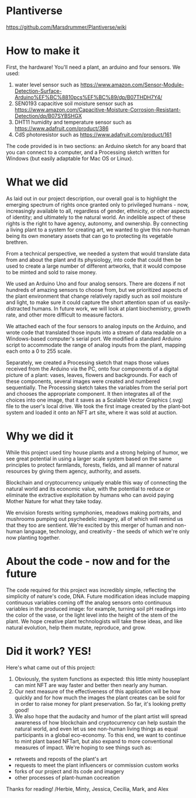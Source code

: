 # Plantiverse

https://github.com/Marsdrummer/Plantiverse/wiki

# How to make it
First, the hardware! You'll need a plant, an arduino and four sensors. We used:

1. water level sensor such as https://www.amazon.com/Sensor-Module-Detection-Surface-Arduino%EF%BC%8810pcs%EF%BC%89/dp/B07THDH7Y4/
2. SEN0193 capacitive soil moisture sensor such as https://www.amazon.com/Capacitive-Moisture-Corrosion-Resistant-Detection/dp/B07SYBSHGX
3. DHT11 humidity and temperature sensor such as https://www.adafruit.com/product/386
4. CdS photoresistor such as https://www.adafruit.com/product/161

The code provided is in two sections: an Arduino sketch for any board that you can connect to a computer, and a Processing sketch written for Windows (but easily adaptable for Mac OS or Linux).

# What we did
As laid out in our project description, our overall goal is to highlight the emerging spectrum of rights once granted only to privileged humans - now, increasingly available to all, regardless of gender, ethnicity, or other aspects of identity; and ultimately to the natural world. An indelible aspect of these rights is the right to have agency, autonomy, and ownership. By connecting a living plant to a system for creating art, we wanted to give this non-human being its own monetary assets that can go to protecting its vegetable brethren.

From a technical perspective, we needed a system that would translate data from and about the plant and its physiology, into code that could then be used to create a large number of different artworks, that it would compose to be minted and sold to raise money.

We used an Arduino Uno and four analog sensors. There are dozens if not hundreds of amazing sensors to choose from, but we prioritized aspects of the plant environment that change relatively rapidly such as soil moisture and light, to make sure it could capture the short attention span of us easily-distracted humans. In future work, we will look at plant biochemistry, growth rate, and other more difficult to measure factors.

We attached each of the four sensors to analog inputs on the Arduino, and wrote code that translated those inputs into a stream of data readable on a Windows-based computer's serial port. We modified a standard Arduino script to accommodate the range of analog inputs from the plant, mapping each onto a 0 to 255 scale.

Separately, we created a Processing sketch that maps those values received from the Arduino via the PC, onto four components of a digital picture of a plant: vases, leaves, flowers and backgrounds. For each of these components, several images were created and numbered sequentially. The Processing sketch takes the variables from the serial port and chooses the appropriate component. It then integrates all of the choices into one image, that it saves as a Scalable Vector Graphics (.svg) file to the user's local drive. We took the first image created by the plant-bot system and loaded it onto an NFT art site, where it was sold at auction.

# Why we did it
While this project used tiny house plants and a strong helping of humor, we see great potential in using a larger scale system based on the same principles to protect farmlands, forests, fields, and all manner of natural resources by giving them agency, authority, and assets.

Blockchain and cryptocurrency uniquely enable this way of connecting the natural world and its economic value, with the potential to reduce or eliminate the extractive exploitation by humans who can avoid paying Mother Nature for what they take today.

We envision forests writing symphonies, meadows making portraits, and mushrooms pumping out psychedelic imagery, all of which will remind us that they too are sentient. We're excited by this merger of human and non-human language, technology, and creativity - the seeds of which we're only now planting together.

# About the code - now and for the future
The code required for this project was incredibly simple, reflecting the simplicity of nature's code, DNA. Future modification ideas include mapping continuous variables coming off the analog sensors onto continuous variables in the produced image: for example, turning soil pH readings into the color of the vase, or the light level into the height of the stem of the plant. We hope creative plant technologists will take these ideas, and like natural evolution, help them mutate, reproduce, and grow.

# Did it work? YES!
Here's what came out of this project:
1. Obviously, the system functions as expected: this little minty houseplant can mint NFT are way faster and better then nearly any human.
2. Our next measure of the effectiveness of this application will be how quickly and for how much the images the plant creates can be sold for in order to raise money for plant preservation. So far, it's looking pretty good!
3. We also hope that the audacity and humor of the plant artist will spread awareness of how blockchain and cryptocurrency can help sustain the natural world, and even let us see non-human living things as equal participants in a global eco-economy. To this end, we want to continue to mint plant based NFTart, but also expand to more conventional measures of impact. We're hoping to see things such as:
- retweets and reposts of the plant's art
- requests to meet the plant influencers or commission custom works
- forks of our project and its code and imagery
- other processes of plant-human cocreation

Thanks for reading! 
/Herbie, Minty, Jessica, Cecilia, Mark, and Alex
